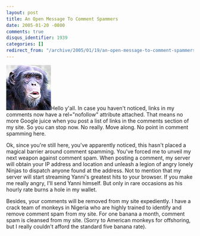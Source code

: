 ```yaml
---
layout: post
title: An Open Message To Comment Spammers
date: 2005-01-20 -0800
comments: true
disqus_identifier: 1939
categories: []
redirect_from: "/archive/2005/01/19/an-open-message-to-comment-spammers.aspx/"
---
```


![Monkey](/images/MonkeyJoel.jpg)Hello y'all. In case you haven't
noticed, links in my comments now have a rel="nofollow" attribute
attached. That means no more Google juice when you post a list of links
in the comments section of my site. So you can stop now. No really. Move
along. No point in comment spamming here.

Ok, since you're still here, you've apparently noticed, this hasn't
placed a magical barrier around comment spamming. You've forced me to
unveil my next weapon against comment spam. When posting a comment, my
server will obtain your IP address and location and unleash a legion of
angry lonely Ninjas to dispatch anyone found at the address. Not to
mention that my server will start streaming Yanni's greatest hits to
your browser. If you make me really angry, I'll send Yanni himself. But
only in rare occasions as his hourly rate burns a hole in my wallet.

Besides, your comments will be removed from my site expediently. I have
a crack team of monkeys in Nigeria who are highly trained to identify
and remove comment spam from my site. For one banana a month, comment
spam is cleansed from my site. (Sorry to American monkeys for
offshoring, but I really couldn't afford the standard five banana rate).

